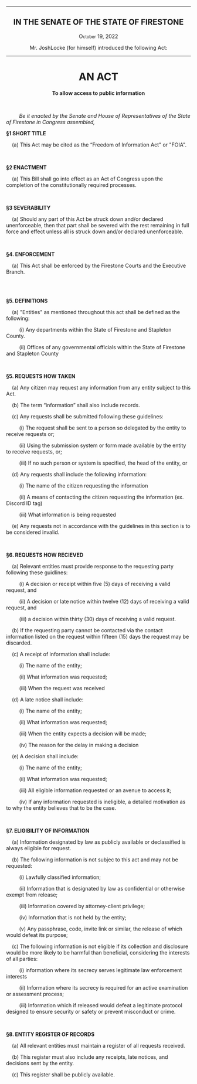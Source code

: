 <div align="center">

---

<h2><b>IN THE SENATE OF THE STATE OF FIRESTONE</b></h2>

<p>O<small>ctober</small> 19, 2022</p>

Mr. JoshLocke (for himself) introduced the following Act:

---

<h1><b>AN ACT</b></h1>

**To allow access to public information**

</div>

<br/>

&nbsp;&nbsp;&nbsp;&nbsp;&nbsp;&nbsp;&nbsp;&nbsp; _Be it enacted by the Senate and House of Representatives of the State of Firestone in Congress assembled,_

**§1 SHORT TITLE**

&nbsp;&nbsp;&nbsp; (a) This Act may be cited as the “Freedom of Information Act" or "FOIA".

<br/>

**§2 ENACTMENT**

&nbsp;&nbsp;&nbsp; (a) This Bill shall go into effect as an Act of Congress upon the completion of the constitutionally required processes.

<br/>

**§3 SEVERABILITY**

&nbsp;&nbsp;&nbsp; (a) Should any part of this Act be struck down and/or declared unenforceable, then that part shall be severed with the rest remaining in full force and effect unless all is struck down and/or declared unenforceable.


<br/>

**§4. ENFORCEMENT**

&nbsp;&nbsp;&nbsp; (a) This Act shall be enforced by the Firestone Courts and the Executive Branch.


<br/>

<br/>


**§5. DEFINITIONS**

&nbsp;&nbsp;&nbsp; (a) "Entities" as mentioned throughout this act shall be defined as the following:

&nbsp;&nbsp;&nbsp;&nbsp;&nbsp;&nbsp;&nbsp;&nbsp;&nbsp;(i) Any departments within the State of Firestone and Stapleton County.

&nbsp;&nbsp;&nbsp;&nbsp;&nbsp;&nbsp;&nbsp;&nbsp;&nbsp;(ii) Offices of any governmental officials within the State of Firestone and Stapleton County



<br/>

**§5. REQUESTS HOW TAKEN**

&nbsp;&nbsp;&nbsp; (a) Any citizen may request any information from any entity subject to this Act.

&nbsp;&nbsp;&nbsp; (b) The term “information” shall also include records.

&nbsp;&nbsp;&nbsp; (c) Any requests shall be submitted following these guidelines: 

&nbsp;&nbsp;&nbsp;&nbsp;&nbsp;&nbsp;&nbsp;&nbsp;&nbsp;(i) The request shall be sent to a person so delegated by the entity to receive requests or;

&nbsp;&nbsp;&nbsp;&nbsp;&nbsp;&nbsp;&nbsp;&nbsp;&nbsp;(ii) Using the submission system or form made available by the entity to receive requests, or;

&nbsp;&nbsp;&nbsp;&nbsp;&nbsp;&nbsp;&nbsp;&nbsp;&nbsp;(iii) If no such person or system is specified, the head of the entity, or

&nbsp;&nbsp;&nbsp; (d) Any requests shall include the following information:

&nbsp;&nbsp;&nbsp;&nbsp;&nbsp;&nbsp;&nbsp;&nbsp;&nbsp;(i) The name of the citizen requesting the information

&nbsp;&nbsp;&nbsp;&nbsp;&nbsp;&nbsp;&nbsp;&nbsp;&nbsp;(ii) A means of contacting the citizen requesting the information (ex. Discord ID tag)

&nbsp;&nbsp;&nbsp;&nbsp;&nbsp;&nbsp;&nbsp;&nbsp;&nbsp;(iii) What information is being requested 

&nbsp;&nbsp;&nbsp; (e) Any requests not in accordance with the guidelines in this section is to be considered invalid.

<br/>

**§6. REQUESTS HOW RECIEVED**

&nbsp;&nbsp;&nbsp; (a) Relevant entities must provide response to the requesting party following these guidlines:

&nbsp;&nbsp;&nbsp;&nbsp;&nbsp;&nbsp;&nbsp;&nbsp;&nbsp;(i) A decision or receipt within five (5) days of receiving a valid request, and

&nbsp;&nbsp;&nbsp;&nbsp;&nbsp;&nbsp;&nbsp;&nbsp;&nbsp;(ii) A decision or late notice within twelve (12) days of receiving a valid request, and

&nbsp;&nbsp;&nbsp;&nbsp;&nbsp;&nbsp;&nbsp;&nbsp;&nbsp;(iii) a decision within thirty (30) days of receiving a valid request.

&nbsp;&nbsp;&nbsp; (b) If the requesting party cannot be contacted via the contact information listed on the request within fifteen (15) days the request may be discarded.  

&nbsp;&nbsp;&nbsp; (c) A receipt of information shall include:

&nbsp;&nbsp;&nbsp;&nbsp;&nbsp;&nbsp;&nbsp;&nbsp;&nbsp;(i) The name of the entity;

&nbsp;&nbsp;&nbsp;&nbsp;&nbsp;&nbsp;&nbsp;&nbsp;&nbsp;(ii) What information was requested;

&nbsp;&nbsp;&nbsp;&nbsp;&nbsp;&nbsp;&nbsp;&nbsp;&nbsp;(iii) When the request was received

&nbsp;&nbsp;&nbsp; (d) A late notice shall include:

&nbsp;&nbsp;&nbsp;&nbsp;&nbsp;&nbsp;&nbsp;&nbsp;&nbsp;(i) The name of the entity;

&nbsp;&nbsp;&nbsp;&nbsp;&nbsp;&nbsp;&nbsp;&nbsp;&nbsp;(ii) What information was requested;

&nbsp;&nbsp;&nbsp;&nbsp;&nbsp;&nbsp;&nbsp;&nbsp;&nbsp;(iii) When the entity expects a decision will be made;

&nbsp;&nbsp;&nbsp;&nbsp;&nbsp;&nbsp;&nbsp;&nbsp;&nbsp;(iv) The reason for the delay in making a decision

&nbsp;&nbsp;&nbsp; (e) A decision shall include:

&nbsp;&nbsp;&nbsp;&nbsp;&nbsp;&nbsp;&nbsp;&nbsp;&nbsp;(i) The name of the entity;

&nbsp;&nbsp;&nbsp;&nbsp;&nbsp;&nbsp;&nbsp;&nbsp;&nbsp;(ii) What information was requested;

&nbsp;&nbsp;&nbsp;&nbsp;&nbsp;&nbsp;&nbsp;&nbsp;&nbsp;(iii) All eligible information requested or an avenue to access it;

&nbsp;&nbsp;&nbsp;&nbsp;&nbsp;&nbsp;&nbsp;&nbsp;&nbsp;(iv) If any information requested is ineligible, a detailed motivation as to why the entity believes that to be the case.

<br/>

**§7. ELIGIBILITY OF INFORMATION** 

&nbsp;&nbsp;&nbsp; (a) Information designated by law as publicly available or declassified is always eligible for request.

&nbsp;&nbsp;&nbsp; (b) The following information is not subjec to this act and may not be requested:

&nbsp;&nbsp;&nbsp;&nbsp;&nbsp;&nbsp;&nbsp;&nbsp;&nbsp;(i) Lawfully classified information;

&nbsp;&nbsp;&nbsp;&nbsp;&nbsp;&nbsp;&nbsp;&nbsp;&nbsp;(ii) Information that is designated by law as confidential or otherwise exempt from release;

&nbsp;&nbsp;&nbsp;&nbsp;&nbsp;&nbsp;&nbsp;&nbsp;&nbsp;(iii) Information covered by attorney-client privilege;

&nbsp;&nbsp;&nbsp;&nbsp;&nbsp;&nbsp;&nbsp;&nbsp;&nbsp;(iv) Information that is not held by the entity;

&nbsp;&nbsp;&nbsp;&nbsp;&nbsp;&nbsp;&nbsp;&nbsp;&nbsp;(v) Any passphrase, code, invite link or similar, the release of which would defeat its purpose;

&nbsp;&nbsp;&nbsp; (c) The following information is not eligible if its collection and disclosure would be more likely to be harmful than beneficial, considering the interests of all parties: 

&nbsp;&nbsp;&nbsp;&nbsp;&nbsp;&nbsp;&nbsp;&nbsp;&nbsp;(i) information where its secrecy serves legitimate law enforcement interests

&nbsp;&nbsp;&nbsp;&nbsp;&nbsp;&nbsp;&nbsp;&nbsp;&nbsp;(ii) Information where its secrecy is required for an active examination or assessment process;

&nbsp;&nbsp;&nbsp;&nbsp;&nbsp;&nbsp;&nbsp;&nbsp;&nbsp;(iii) Information which if released would defeat a legitimate protocol designed to ensure security or safety or prevent misconduct or crime.

<br/>

**§8. ENTITY REGISTER OF RECORDS** 

&nbsp;&nbsp;&nbsp; (a) All relevant entities must maintain a register of all requests received.

&nbsp;&nbsp;&nbsp; (b) This register must also include any receipts, late notices, and decisions sent by the entity.

&nbsp;&nbsp;&nbsp; (c) This register shall be publicly available.



<br/>    
